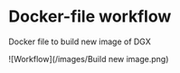 # Docker-file workflow
Docker file to build new image of DGX

![Workflow](/images/Build new image.png)
